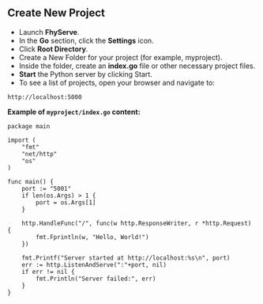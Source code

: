 ## Create New Project

- Launch **FhyServe**.
- In the **Go** section, click the **Settings** icon.
- Click **Root Directory**.
- Create a New Folder for your project (for example, myproject).
- Inside the folder, create an **index.go** file or other necessary project files.
- **Start** the Python server by clicking Start.
- To see a list of projects, open your browser and navigate to:

```
http://localhost:5000
```

**Example of `myproject/index.go` content:**

```
package main

import (
	"fmt"
	"net/http"
	"os"
)

func main() {
	port := "5001"
	if len(os.Args) > 1 {
		port = os.Args[1]
	}

	http.HandleFunc("/", func(w http.ResponseWriter, r *http.Request) {
		fmt.Fprintln(w, "Hello, World!")
	})

	fmt.Printf("Server started at http://localhost:%s\n", port)
	err := http.ListenAndServe(":"+port, nil)
	if err != nil {
		fmt.Println("Server failed:", err)
	}
}
```